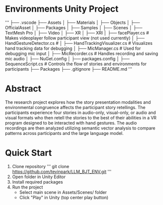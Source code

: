 # Environments Unity Project

'''
├── .vscode
├── Assets
│   ├── Materials
│   ├── Objects
│   ├── OfficialAsset
│   ├── Packages
│   ├── Samples
│   ├── Scenes
│   ├── TextMesh Pro
│   ├── Video
│   ├── XR
│   ├── XRI
│   ├── facePlayer.cs                    # Makes videoplayer follow participant view (not used currently)
│   ├── HandGestureDetector.cs           # 
│   ├── HandTrackingVisualizer.cs        # Visualizes hand tracking data for debugging
│   ├── MicManager.cs                    # Used for debugging mic input
│   ├── MicRecorder.cs                   # Handles recording and saving mic audio
│   ├── NuGet.config
│   ├── packages.config
│   ├── SequenceScript.cs                # Controls the flow of stories and environments for participants
├── Packages
├── .gitignore
├── README.md
'''

# Abstract
The research project explores how the story presentation modalities and environmental congruence affects the participant story retellings. The participants experience four stories in audio-only, visual-only, or audio and visual formats who then retell the stories to the best of their abilities in a VR program designed to be interacted with hand gestures. The audio recordings are then analyzed utilizing semantic vector analysis to compare patterns across participants and the large language model.

# Quick Start
1. Clone repository
'''
git clone https://github.com/tevinpark/LLM_BJT_ENV.git
'''
2. Open folder in Unity Editor
3. Install required packages
4. Run the project
    - Select main scene in Assets/Scenes/ folder
    - Click "Play" in Unity (top center play button)